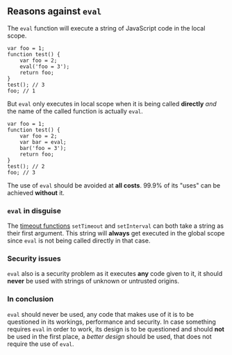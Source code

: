 ## Reasons against `eval`

The `eval` function will execute a string of JavaScript code in the local scope.

    var foo = 1;
    function test() {
        var foo = 2;
        eval('foo = 3');
        return foo;
    }
    test(); // 3
    foo; // 1

But `eval` only executes in local scope when it is being called **directly** *and* 
the name of the called function is actually `eval`.

    var foo = 1;
    function test() {
        var foo = 2;
        var bar = eval;
        bar('foo = 3');
        return foo;
    }
    test(); // 2
    foo; // 3

The use of `eval` should be avoided at **all costs**. 99.9% of its "uses" can be
achieved **without** it.
    
### `eval` in disguise

The [timeout functions](#timeouts) `setTimeout` and `setInterval` can both take a string as
their first argument. This string will **always** get executed in the global 
scope since `eval` is not being called directly in that case.

### Security issues

`eval` also is a security problem as it executes **any** code given to it,
it should **never** be used with strings of unknown or untrusted origins.

### In conclusion

`eval` should never be used, any code that makes use of it is to be questioned in
its workings, performance and security. In case something requires `eval` in 
order to work, its design is to be questioned and should **not** be used in the 
first place, a *better design* should be used, that does not require the use of 
`eval`. 

